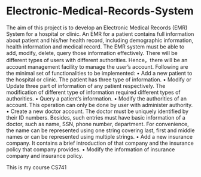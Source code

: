 # Electronic-Medical-Records-System

The aim of this project is to develop an Electronic Medical Records (EMR) System for a hospital or clinic. An EMR for a patient contains full information about patient and his/her health record, including demographic information, health information and medical record. The EMR system must be able to add, modify, delete, query those information effectively. There will be different types of users with different authorities. Hence，there will be an account management facility to manage the user’s account.
Following are the minimal set of functionalities to be implemented:
•	Add a new patient to the hospital or clinic. The patient has three type of information. 
•	Modify or Update three part of information of any patient respectively. The modification of different type of information required different types of authorities. 
•	Query a patient’s information.
•	Modify the authorities of an account. This operation can only be done by user with administer authority.
•	Create a new doctor account. The doctor must be uniquely identified by their ID numbers. Besides, such entries must have basic information of a doctor, such as name, SSN, phone number, department. For convenience, the name can be represented using one string covering last, first and middle names or can be represented using multiple strings.
•	Add a new insurance company. It contains a brief introduction of that company and the insurance policy that company provides.
•	Modify the information of insurance company and insurance policy.

This is my course CS741
